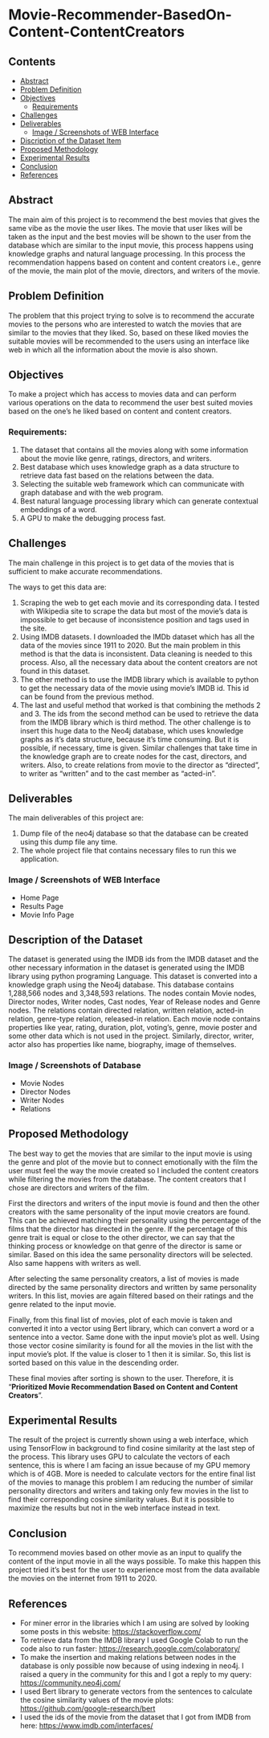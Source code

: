 # Movie-Recommender-BasedOn-Content-ContentCreators

## Contents

* [Abstract](#Abstract)
* [Problem Definition](#Problem-Definition)
* [Objectives](#Objectives)
	- [Requirements](#Requirements)
* [Challenges](#Challenges)
* [Deliverables ](#Deliverables)
	- [Image / Screenshots of WEB Interface](#links-href-property)
* [Discription of the Dataset Item](#active-item)
* [Proposed Methodology](#inserting-a-separator)
* [Experimental Results](#append-and-prepend)
* [Conclusion](#meta-data)
* [References](#manipulating-the-items)


## Abstract
The main aim of this project is to recommend the best movies that gives the same vibe as the movie the user likes. The movie that user likes will be taken as the input and the best movies will be shown to the user from the database which are similar to the input movie, this process happens using knowledge graphs and natural language processing. In this process the recommendation happens based on content and content creators i.e., genre of the movie, the main plot of the movie, directors, and writers of the movie. 

## Problem Definition
The problem that this project trying to solve is to recommend the accurate movies to the persons who are interested to watch the movies that are similar to the movies that they liked. So, based on these liked movies the suitable movies will be recommended to the users using an interface like web in which all the information about the movie is also shown.

## Objectives
To make a project which has access to movies data and can perform various operations on the data to recommend the user best suited movies based on the one’s he liked based on content and content creators.
### Requirements:
1.	The dataset that contains all the movies along with some information about the movie like genre, ratings, directors, and writers.
2.	Best database which uses knowledge graph as a data structure to retrieve data fast based on the relations between the data.
3.	Selecting the suitable web framework which can communicate with graph database and with the web program.
4.	Best natural language processing library which can generate contextual embeddings of a word.
5.	A GPU to make the debugging process fast.

## Challenges
The main challenge in this project is to get data of the movies that is sufficient to make accurate recommendations. 

The ways to get this data are:
1.	Scraping the web to get each movie and its corresponding data. I tested with Wikipedia site to scrape the data but most of the movie’s data is impossible to get because of inconsistence position and tags used in the site.
2.	Using IMDB datasets. I downloaded the IMDb dataset which has all the data of the movies since 1911 to 2020. But the main problem in this method is that the data is inconsistent. Data cleaning is needed to this process. Also, all the necessary data about the content creators are not found in this dataset.
3.	The other method is to use the IMDB library which is available to python to get the necessary data of the movie using movie’s IMDB id. This id can be found from the previous method.
4.	The last and useful method that worked is that combining the methods 2 and 3. The ids from the second method can be used to retrieve the data from the IMDB library which is third method.
The other challenge is to insert this huge data to the Neo4j database, which uses knowledge graphs as it’s data structure, because it’s time consuming. But it is possible, if necessary, time is given. Similar challenges that take time in the knowledge graph are to create nodes for the cast, directors, and writers. Also, to create relations from movie to the director as “directed”, to writer as “written” and to the cast member as “acted-in”.

## Deliverables

The main deliverables of this project are:
1.	Dump file of the neo4j database so that the database can be created using this dump file any time.
2.	The whole project file that contains necessary files to run this we application.

### Image / Screenshots of WEB Interface
* Home Page
* Results Page
* Movie Info Page

## Description of the Dataset
The dataset is generated using the IMDB ids from the IMDB dataset and the other necessary information in the dataset is generated using the IMDB library using python programing Language. This dataset is converted into a knowledge graph using the Neo4j database.
This database contains 1,288,566 nodes and 3,348,593 relations. The nodes contain Movie nodes, Director nodes, Writer nodes, Cast nodes, Year of Release nodes and   Genre nodes. The relations contain directed relation, written relation, acted-in relation, genre-type relation, released-in relation. 
Each movie node contains properties like year, rating, duration, plot, voting’s, genre, movie poster and some other data which is not used in the project. Similarly, director, writer, actor also has properties like name, biography, image of themselves.

### Image / Screenshots of Database
* Movie Nodes
* Director Nodes
* Writer Nodes
* Relations

## Proposed Methodology

The best way to get the movies that are similar to the input movie is using the genre and plot of the movie but to connect emotionally with the film the user must feel the way the movie created so I included the content creators while filtering the movies from the database. The content creators that I chose are directors and writers of the film.

First the directors and writers of the input movie is found and then the other creators with the same personality of the input movie creators are found. This can be achieved matching their personality using the percentage of the films that the director has directed in the genre. If the percentage of this genre trait is equal or close to the other director, we can say that the thinking process or knowledge on that genre of the director is same or similar. Based on this idea the same personality directors will be selected. Also same happens with writers as well.



After selecting the same personality creators, a list of movies is made directed by the same personality directors and written by same personality writers. In this list, movies are again filtered based on their ratings and the genre related to the input movie.

Finally, from this final list of movies, plot of each movie is taken and converted it into a vector using Bert library, which can convert a word or a sentence into a vector. Same done with the input movie’s plot as well. Using those vector cosine similarity is found for all the movies in the list with the input movie’s plot. If the value is closer to 1 then it is similar. So, this list is sorted based on this value in the descending order.

These final movies after sorting is shown to the user. Therefore, it is “<b>Prioritized Movie Recommendation Based on Content and Content Creators</b>”.

## Experimental Results
The result of the project is currently shown using a web interface, which using TensorFlow in background to find cosine similarity at the last step of the process. This library uses GPU to calculate the vectors of each sentence, this is where I am facing an issue because of my GPU memory which is of 4GB. More is needed to calculate vectors for the entire final list of the movies to manage this problem I am reducing the number of similar personality directors and writers and taking only few movies in the list to find their corresponding cosine similarity values.
But it is possible to maximize the results but not in the web interface instead in text.

## Conclusion
To recommend movies based on other movie as an input to qualify the content of the input movie in all the ways possible. To make this happen this project tried it’s best for the user to experience most from the data available the movies on the internet from 1911 to 2020. 

## References
* For miner error in the libraries which I am using are solved by looking some posts in this website: https://stackoverflow.com/ 
* To retrieve data from the IMDB library I used Google Colab to run the code also to run faster: https://research.google.com/colaboratory/ 
* To make the insertion and making relations between nodes in the database is only possible now because of using indexing in neo4j. I raised a query in the community for this and I got a reply to my query: https://community.neo4j.com/
* I used Bert library to generate vectors from the sentences to calculate the cosine similarity values of the movie plots: https://github.com/google-research/bert
* I used the ids of the movie from the dataset that I got from IMDB from here: https://www.imdb.com/interfaces/


